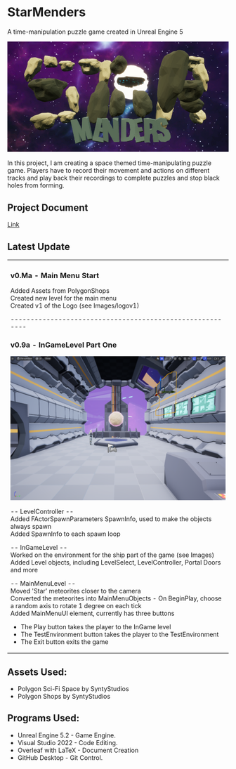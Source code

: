 # StarMenders

 A time-manipulation puzzle game created in Unreal Engine 5

 <p align="center">
  <img src="https://github.com/profdambledore/StarMenders/blob/main/Images/logov2.PNG" />
</p>

 In this project, I am creating a space themed time-manipulating puzzle game.  Players have to record their movement and actions on different tracks and play back their recordings to complete puzzles and stop black holes from forming.

## Project Document
 
 [Link](https://github.com/profdambledore/StarMenders/blob/main/Docs/Star_Menders.pdf)

 ## Latest Update
<table><tr><td valign="center" width="100%">
 
### v0.Ma - Main Menu Start<br>
Added Assets from PolygonShops<br>
Created new level for the main menu<br>
Created v1 of the Logo (see Images/logov1)<br>

---------------------------------------------------------<br>

### v0.9a - InGameLevel Part One

 <p align="center">
  <img src="https://github.com/profdambledore/StarMenders/blob/main/Images/v9-001.PNG" />
</p>

-- LevelController  --<br>
Added FActorSpawnParameters SpawnInfo, used to make the objects always spawn<br>
Added SpawnInfo to each spawn loop<br>

-- InGameLevel --<br>
Worked on the environment for the ship part of the game (see Images)<br>
Added Level objects, including LevelSelect, LevelController, Portal Doors and more<br>

-- MainMenuLevel --<br>
Moved 'Star' meteorites closer to the camera<br>
Converted the meteorites into MainMenuObjects - On BeginPlay, choose a random axis to rotate 1 degree on each tick<br>
Added MainMenuUI element, currently has three buttons<br>
 - The Play button takes the player to the InGame level<br>
 - The TestEnvironment button takes the player to the TestEnvironment<br>
 - The Exit button exits the game<br>

</td></tr></tr></table> 
<!---
## Overview Videos

<!---<table><tr><td valign="center" width="100%">
 
[![IMAGE ALT TEXT](http://img.youtube.com/vi/XMy0BoMvCBQ/0.jpg)](https://youtu.be/XMy0BoMvCBQ "Tileset Generator Overview") 

[![IMAGE ALT TEXT](http://img.youtube.com/vi/gtHHQCKSiKg/0.jpg)](https://youtu.be/gtHHQCKSiKg "Example of Tileset Generator") 

</td></tr></tr></table> 
-->
 ## Assets Used:
- Polygon Sci-Fi Space by SyntyStudios
- Polygon Shops by SyntyStudios

## Programs Used:
- Unreal Engine 5.2 - Game Engine.
- Visual Studio 2022 - Code Editing.
- Overleaf with LaTeX - Document Creation
- GitHub Desktop - Git Control. 

